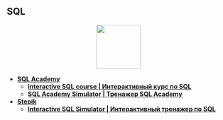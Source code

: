 ## SQL

<div id="header" align="center">
  <img src="https://bornsql.ca/wp-content/uploads/2021/06/azuresql.png" width="100"/>
</div>

- [**SQL Academy**](https://github.com/vypiemzalyubov/sql/tree/main/SQL%20Academy)
  - [**Interactive SQL course | Интерактивный курс по SQL**](https://github.com/vypiemzalyubov/sql/tree/main/SQL%20Academy/Interactive%20SQL%20course)
  - [**SQL Academy Simulator | Тренажер SQL Academy**](https://github.com/vypiemzalyubov/sql/blob/main/SQL%20Academy/sql_academy_simulator.sql)
- [**Stepik**](https://github.com/vypiemzalyubov/sql/tree/main/Stepik)
  - [**Interactive SQL Simulator | Интерактивный тренажер по SQL**](https://github.com/vypiemzalyubov/sql/tree/main/Stepik/Interactive%20SQL%20Simulator)

